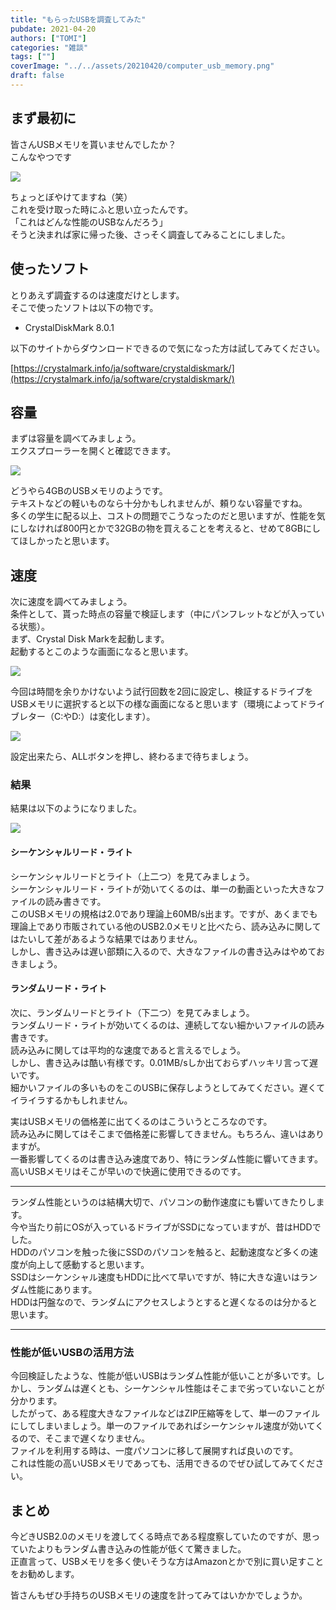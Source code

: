 ```yaml
---
title: "もらったUSBを調査してみた"
pubdate: 2021-04-20
authors: ["TOMI"]
categories: "雑談"
tags: [""]
coverImage: "../../assets/20210420/computer_usb_memory.png"
draft: false
---
```


## まず最初に

皆さんUSBメモリを貰いませんでしたか？  
こんなやつです

![](../../assets/post/20210420/44957-scaled.jpg)

ちょっとぼやけてますね（笑）  
これを受け取った時にふと思い立ったんです。  
「これはどんな性能のUSBなんだろう」  
そうと決まれば家に帰った後、さっそく調査してみることにしました。

## 使ったソフト

とりあえず調査するのは速度だけとします。  
そこで使ったソフトは以下の物です。

- CrystalDiskMark 8.0.1

以下のサイトからダウンロードできるので気になった方は試してみてください。

[https://crystalmark.info/ja/software/crystaldiskmark/](https://crystalmark.info/ja/software/crystaldiskmark/)

## 容量

まずは容量を調べてみましょう。  
エクスプローラーを開くと確認できます。

![](../../assets/post/20210420/image.png)

どうやら4GBのUSBメモリのようです。  
テキストなどの軽いものなら十分かもしれませんが、頼りない容量ですね。  
多くの学生に配る以上、コストの問題でこうなったのだと思いますが、性能を気にしなければ800円とかで32GBの物を買えることを考えると、せめて8GBにしてほしかったと思います。

## 速度

次に速度を調べてみましょう。  
条件として、貰った時点の容量で検証します（中にパンフレットなどが入っている状態）。  
まず、Crystal Disk Markを起動します。  
起動するとこのような画面になると思います。

![](../../assets/post/20210420/image-1.png)

今回は時間を余りかけないよう試行回数を2回に設定し、検証するドライブをUSBメモリに選択すると以下の様な画面になると思います（環境によってドライブレター（C:やD:）は変化します）。

![](../../assets/post/20210420/image-2.png)

設定出来たら、ALLボタンを押し、終わるまで待ちましょう。

### 結果

結果は以下のようになりました。

![](../../assets/post/20210420/image-3.png)

#### **シーケンシャルリード・ライト**

シーケンシャルリードとライト（上二つ）を見てみましょう。  
シーケンシャルリード・ライトが効いてくるのは、単一の動画といった大きなファイルの読み書きです。  
このUSBメモリの規格は2.0であり理論上60MB/s出ます。ですが、あくまでも理論上であり市販されている他のUSB2.0メモリと比べたら、読み込みに関してはたいして差があるような結果ではありません。  
しかし、書き込みは遅い部類に入るので、大きなファイルの書き込みはやめておきましょう。

#### **ランダムリード・ライト**

次に、ランダムリードとライト（下二つ）を見てみましょう。  
ランダムリード・ライトが効いてくるのは、連続してない細かいファイルの読み書きです。  
読み込みに関しては平均的な速度であると言えるでしょう。  
しかし、書き込みは酷い有様です。0.01MB/sしか出ておらずハッキリ言って遅いです。  
細かいファイルの多いものをこのUSBに保存しようとしてみてください。遅くてイライラするかもしれません。

実はUSBメモリの価格差に出てくるのはこういうところなのです。  
読み込みに関してはそこまで価格差に影響してきません。もちろん、違いはありますが。  
一番影響してくるのは書き込み速度であり、特にランダム性能に響いてきます。高いUSBメモリはそこが早いので快適に使用できるのです。

* * *

ランダム性能というのは結構大切で、パソコンの動作速度にも響いてきたりします。  
今や当たり前にOSが入っているドライブがSSDになっていますが、昔はHDDでした。  
HDDのパソコンを触った後にSSDのパソコンを触ると、起動速度など多くの速度が向上して感動すると思います。  
SSDはシーケンシャル速度もHDDに比べて早いですが、特に大きな違いはランダム性能にあります。  
HDDは円盤なので、ランダムにアクセスしようとすると遅くなるのは分かると思います。

* * *

### 性能が低いUSBの活用方法

今回検証したような、性能が低いUSBはランダム性能が低いことが多いです。しかし、ランダムは遅くとも、シーケンシャル性能はそこまで劣っていないことが分かります。  
したがって、ある程度大きなファイルなどはZIP圧縮等をして、単一のファイルにしてしまいましょう。単一のファイルであればシーケンシャル速度が効いてくるので、そこまで遅くなりません。  
ファイルを利用する時は、一度パソコンに移して展開すれば良いのです。  
これは性能の高いUSBメモリであっても、活用できるのでぜひ試してみてください。

## まとめ

今どきUSB2.0のメモリを渡してくる時点である程度察していたのですが、思っていたよりもランダム書き込みの性能が低くて驚きました。  
正直言って、USBメモリを多く使いそうな方はAmazonとかで別に買い足すことをお勧めします。

皆さんもぜひ手持ちのUSBメモリの速度を計ってみてはいかかでしょうか。
